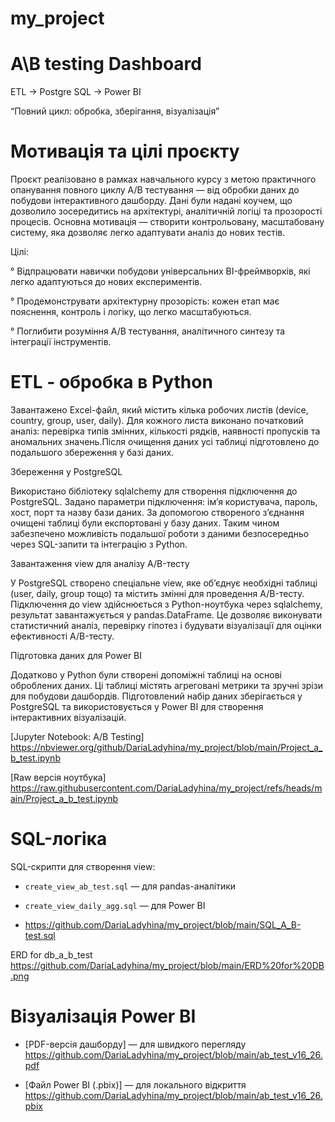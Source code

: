 # my_project
# A\B testing Dashboard

ETL   →   Postgre SQL   →    Power BI

“Повний цикл: обробка, зберігання, візуалізація”

# Мотивація та цілі проєкту

Проєкт реалізовано в рамках навчального курсу з метою практичного опанування повного циклу A/B тестування — від обробки даних до побудови інтерактивного дашборду. Дані були надані коучем, що дозволило зосередитись на архітектурі, аналітичній логіці та прозорості процесів. Основна мотивація — створити контрольовану, масштабовану систему, яка дозволяє легко адаптувати аналіз до нових тестів.

 Цілі:

° Відпрацювати навички побудови універсальних BI-фреймворків, які легко адаптуються до нових експериментів.

° Продемонструвати архітектурну прозорість: кожен етап має пояснення, контроль і логіку, що легко масштабуються.

° Поглибити розуміння A/B тестування, аналітичного синтезу та інтеграції інструментів.

# ETL - обробка в Python 

Завантажено Excel-файл, який містить кілька робочих листів (device, country, group, user, daily). Для кожного листа виконано початковий аналіз: перевірка типів змінних, кількості рядків, наявності пропусків та аномальних значень.Після очищення даних усі таблиці підготовлено до подальшого збереження у базі даних.

Збереження у PostgreSQL

Використано бібліотеку sqlalchemy для створення підключення до PostgreSQL. Задано параметри підключення: ім’я користувача, пароль, хост, порт та назву бази даних. За допомогою створеного з’єднання очищені таблиці були експортовані у базу даних.
Таким чином забезпечено можливість подальшої роботи з даними безпосередньо через SQL-запити та інтеграцію з Python.

Завантаження view для аналізу A/B-тесту

У PostgreSQL створено спеціальне view, яке об’єднує необхідні таблиці (user, daily, group тощо) та містить змінні для проведення A/B-тесту. Підключення до view здійснюється з Python-ноутбука через sqlalchemy, результат завантажується у pandas.DataFrame. Це дозволяє виконувати статистичний аналіз, перевірку гіпотез і будувати візуалізації для оцінки ефективності A/B-тесту.

Підготовка даних для Power BI

Додатково у Python були створені допоміжні таблиці на основі оброблених даних. Ці таблиці містять агреговані метрики та зручні зрізи для побудови дашбордів. Підготовлений набір даних зберігається у PostgreSQL та використовується у Power BI для створення інтерактивних візуалізацій.

 [Jupyter Notebook: A/B Testing] https://nbviewer.org/github/DariaLadyhina/my_project/blob/main/Project_a_b_test.ipynb

 [Raw версія ноутбука] https://raw.githubusercontent.com/DariaLadyhina/my_project/refs/heads/main/Project_a_b_test.ipynb

 # SQL-логіка

SQL-скрипти для створення view:

- `create_view_ab_test.sql` — для pandas-аналітики
  
- `create_view_daily_agg.sql` — для Power BI

- https://github.com/DariaLadyhina/my_project/blob/main/SQL_A_B-test.sql

ERD for db_a_b_test https://github.com/DariaLadyhina/my_project/blob/main/ERD%20for%20DB.png

# Візуалізація Power BI

- [PDF-версія дашборду] — для швидкого перегляду https://github.com/DariaLadyhina/my_project/blob/main/ab_test_v16_26.pdf
  
- [Файл Power BI (.pbix)] — для локального відкриття https://github.com/DariaLadyhina/my_project/blob/main/ab_test_v16_26.pbix





